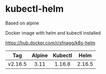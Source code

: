 # kubectl-helm

Based on alpine

Docker image with helm and kubectl installed

https://hub.docker.com/r/sfnagg/k8s-helm

|Tag        | Alpine |   Kubectl    | Helm  |
|:---------:|:------:|:------------:|:-----:|
|v2.16.5  |3.11       |1.16.8         |2.16.5 |
